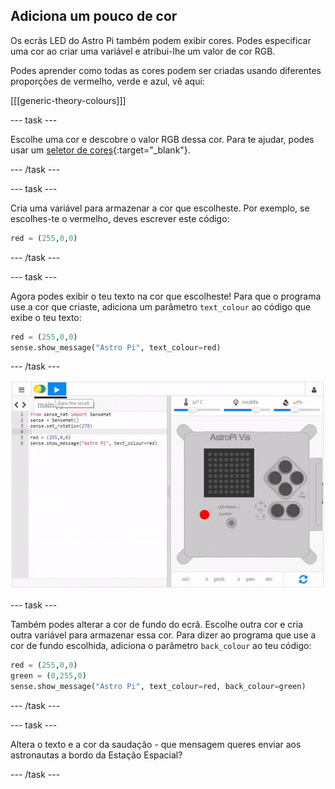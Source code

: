 ## Adiciona um pouco de cor

Os ecrãs LED do Astro Pi também podem exibir cores. Podes especificar uma cor ao criar uma variável e atribui-lhe um valor de cor RGB.

Podes aprender como todas as cores podem ser criadas usando diferentes proporções de vermelho, verde e azul, vê aqui:

[[[generic-theory-colours]]]

--- task ---

Escolhe uma cor e descobre o valor RGB dessa cor. Para te ajudar, podes usar um [seletor de cores](https://www.w3schools.com/colors/colors_rgb.asp){:target="_blank"}.

--- /task ---

--- task ---

Cria uma variável para armazenar a cor que escolheste. Por exemplo, se escolhes-te o vermelho, deves escrever este código:

```python
red = (255,0,0)
```

--- /task ---

--- task ---

Agora podes exibir o teu texto na cor que escolheste! Para que o programa use a cor que criaste, adiciona um parâmetro `text_colour` ao código que exibe o teu texto:

```python
red = (255,0,0)
sense.show_message("Astro Pi", text_colour=red)
```

--- /task ---

![mostrar a mensagem em cor](images/show-message-color.gif)

--- task ---

Também podes alterar a cor de fundo do ecrã. Escolhe outra cor e cria outra variável para armazenar essa cor. Para dizer ao programa que use a cor de fundo escolhida, adiciona o parâmetro `back_colour` ao teu código:

```python
red = (255,0,0)
green = (0,255,0)
sense.show_message("Astro Pi", text_colour=red, back_colour=green)
```

--- /task ---

--- task ---

Altera o texto e a cor da saudação - que mensagem queres enviar aos astronautas a bordo da Estação Espacial?

--- /task ---
